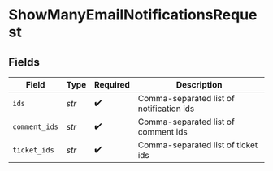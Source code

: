 # ShowManyEmailNotificationsRequest


## Fields

| Field                                    | Type                                     | Required                                 | Description                              |
| ---------------------------------------- | ---------------------------------------- | ---------------------------------------- | ---------------------------------------- |
| `ids`                                    | *str*                                    | :heavy_check_mark:                       | Comma-separated list of notification ids |
| `comment_ids`                            | *str*                                    | :heavy_check_mark:                       | Comma-separated list of comment ids      |
| `ticket_ids`                             | *str*                                    | :heavy_check_mark:                       | Comma-separated list of ticket ids       |